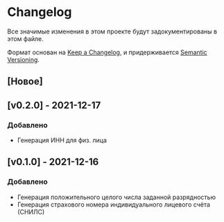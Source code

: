 # Changelog
Все значимые изменения в этом проекте будут задокументированы в этом файле.

Формат основан на [Keep a Changelog](https://keepachangelog.com/en/1.0.0/),
и придерживается [Semantic Versioning](https://semver.org/spec/v2.0.0.html).

## [Новое]

## [v0.2.0] - 2021-12-17
### Добавлено
- Генерация ИНН для физ. лица

  
## [v0.1.0] - 2021-12-16
### Добавлено
- Генерация положительного целого числа заданной разрядностью
- Генерация страхового номера индивидуального лицевого счёта (СНИЛС)